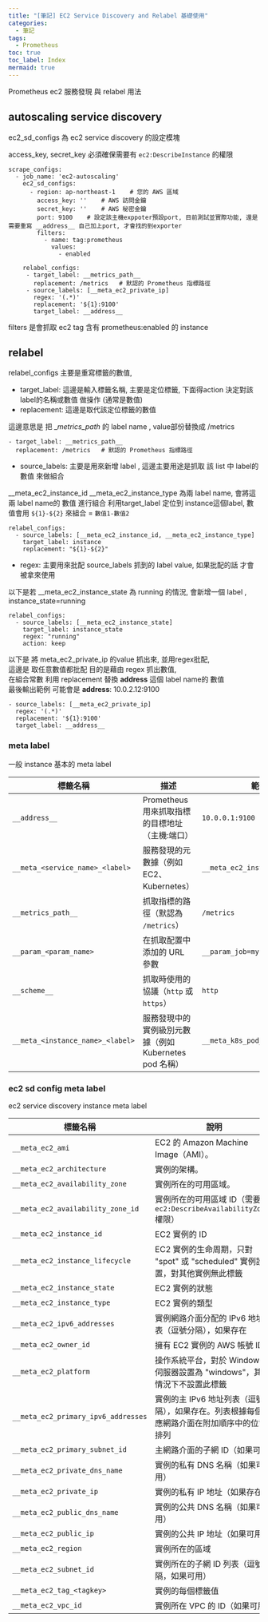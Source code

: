 ```yaml
---
title: "[筆記] EC2 Service Discovery and Relabel 基礎使用"
categories:
  - 筆記
tags:
  - Prometheus
toc: true
toc_label: Index
mermaid: true
---
```


Prometheus ec2 服務發現 與 relabel 用法

## autoscaling service discovery

ec2_sd_configs 為 ec2 service discovery 的設定模塊

access_key, secret_key 必須確保需要有 `ec2:DescribeInstance` 的權限

```
scrape_configs:
  - job_name: 'ec2-autoscaling'
    ec2_sd_configs:
      - region: ap-northeast-1    # 您的 AWS 區域
        access_key: ''    # AWS 訪問金鑰
        secret_key: ''    # AWS 秘密金鑰
        port: 9100    # 設定該主機exppoter預設port, 目前測試並實際功能, 還是需要重寫 __address__ 自己加上port, 才會找的到exporter  
        filters:
          - name: tag:prometheus
            values:
              - enabled
              
    relabel_configs:
     - target_label: __metrics_path__
       replacement: /metrics   # 默認的 Prometheus 指標路徑
     - source_labels: [__meta_ec2_private_ip]
       regex: '(.*)'
       replacement: '${1}:9100'
       target_label: __address__
```

filters 是會抓取 ec2 tag 含有 prometheus:enabled 的 instance

## relabel

relabel_configs 主要是重寫標籤的數值,

- target_label: 這邊是輸入標籤名稱, 主要是定位標籤, 下面得action 決定對該label的名稱或數值 做操作  (通常是數值)
- replacement: 這邊是取代該定位標籤的數值

這邊意思是 把 __metrics_path_ 的 label name , value部份替換成 /metrics

```
- target_label: __metrics_path__
  replacement: /metrics   # 默認的 Prometheus 指標路徑
```

- source_labels: 主要是用來新增 label , 這邊主要用途是抓取 該 list 中 label的數值 來做組合

__meta_ec2_instance_id  __meta_ec2_instance_type 為兩 label name, 會將這兩 label name的 數值 進行組合
利用target_label 定位到 instance這個label, 數值會用 `${1}-${2}` 來組合 = `數值1-數值2`

```
relabel_configs:
  - source_labels: [__meta_ec2_instance_id, __meta_ec2_instance_type]
    target_label: instance
    replacement: "${1}-${2}"
```

- regex: 主要用來批配 source_labels 抓到的 label value, 如果批配的話 才會被拿來使用

以下是若  __meta_ec2_instance_state 為 running 的情況, 會新增一個 label , instance_state=running

```
relabel_configs:
  - source_labels: [__meta_ec2_instance_state]
    target_label: instance_state
    regex: "running"
    action: keep
```

以下是 將 meta_ec2_private_ip 的value 抓出來, 並用regex批配,   
這邊是 取任意數值都批配 目的是藉由 regex 抓出數值,  
在組合常數 利用 replacement 替換 __address__ 這個 label name的 數值   
最後輸出範例 可能會是  __address__: 10.0.2.12:9100

```
- source_labels: [__meta_ec2_private_ip]
  regex: '(.*)'
  replacement: '${1}:9100'
  target_label: __address__
```

### meta label

一般 instance 基本的 meta label

| 標籤名稱                             | 描述                                  | 範例值                              |
|----------------------------------|-------------------------------------|----------------------------------|
| `__address__`                    | Prometheus 用來抓取指標的目標地址（主機:端口）       | `10.0.0.1:9100`                  |
| `__meta_<service_name>_<label>`  | 服務發現的元數據（例如 EC2、Kubernetes）         | `__meta_ec2_instance_id=abcd123` |
| `__metrics_path__`               | 抓取指標的路徑（默認為 `/metrics`）             | `/metrics`                       |
| `__param_<param_name>`           | 在抓取配置中添加的 URL 參數                    | `__param_job=myjob`              |
| `__scheme__`                     | 抓取時使用的協議（`http` 或 `https`）          | `http`                           |
| `__meta_<instance_name>_<label>` | 服務發現中的實例級別元數據（例如 Kubernetes pod 名稱） | `__meta_k8s_pod_name=my-pod`     |

### ec2 sd config meta label

ec2 service discovery instance meta label

| 標籤名稱                                | 說明                                                   |
|-------------------------------------|------------------------------------------------------|
| `__meta_ec2_ami`                    | EC2 的 Amazon Machine Image（AMI）。                     |
| `__meta_ec2_architecture`           | 實例的架構。                                               |
| `__meta_ec2_availability_zone`      | 實例所在的可用區域。                                           |
| `__meta_ec2_availability_zone_id`   | 實例所在的可用區域 ID（需要 `ec2:DescribeAvailabilityZones` 權限） |
| `__meta_ec2_instance_id`            | EC2 實例的 ID                                          |
| `__meta_ec2_instance_lifecycle`     | EC2 實例的生命周期，只對 "spot" 或 "scheduled" 實例設置，對其他實例無此標籤  |
| `__meta_ec2_instance_state`         | EC2 實例的狀態                                           |
| `__meta_ec2_instance_type`          | EC2 實例的類型                                           |
| `__meta_ec2_ipv6_addresses`         | 實例網路介面分配的 IPv6 地址列表（逗號分隔），如果存在                      |
| `__meta_ec2_owner_id`               | 擁有 EC2 實例的 AWS 帳號 ID                                |
| `__meta_ec2_platform`               | 操作系統平台，對於 Windows 伺服器設置為 "windows"，其他情況下不設置此標籤      |
| `__meta_ec2_primary_ipv6_addresses` | 實例的主 IPv6 地址列表（逗號分隔），如果存在。列表根據每個對應網路介面在附加順序中的位置排列   |
| `__meta_ec2_primary_subnet_id`      | 主網路介面的子網 ID（如果可用）                                   |
| `__meta_ec2_private_dns_name`       | 實例的私有 DNS 名稱（如果可用）                                  |
| `__meta_ec2_private_ip`             | 實例的私有 IP 地址（如果存在）                                   |
| `__meta_ec2_public_dns_name`        | 實例的公共 DNS 名稱（如果可用）                                  |
| `__meta_ec2_public_ip`              | 實例的公共 IP 地址（如果可用                                   |
| `__meta_ec2_region`                 | 實例所在的區域                                             |
| `__meta_ec2_subnet_id`              | 實例所在的子網 ID 列表（逗號分隔，如果可用）                            |
| `__meta_ec2_tag_<tagkey>`           | 實例的每個標籤值                                            |
| `__meta_ec2_vpc_id`                 | 實例所在 VPC 的 ID（如果可用）                                 |

